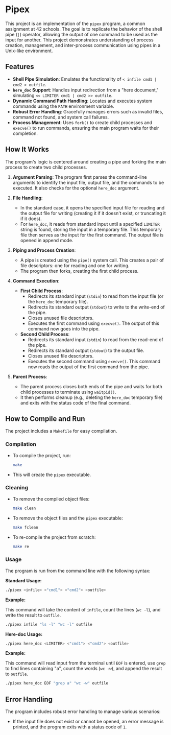 # Pipex

This project is an implementation of the `pipex` program, a common assignment at 42 schools. The goal is to replicate the behavior of the shell pipe (`|`) operator, allowing the output of one command to be used as the input for another. This project demonstrates understanding of process creation, management, and inter-process communication using pipes in a Unix-like environment.

## Features

- **Shell Pipe Simulation**: Emulates the functionality of `< infile cmd1 | cmd2 > outfile`.
- **`here_doc` Support**: Handles input redirection from a "here document," simulating `<< LIMITER cmd1 | cmd2 >> outfile`.
- **Dynamic Command Path Handling**: Locates and executes system commands using the `PATH` environment variable.
- **Robust Error Handling**: Gracefully manages errors such as invalid files, command not found, and system call failures.
- **Process Management**: Uses `fork()` to create child processes and `execve()` to run commands, ensuring the main program waits for their completion.

## How It Works

The program's logic is centered around creating a pipe and forking the main process to create two child processes.

1.  **Argument Parsing**: The program first parses the command-line arguments to identify the input file, output file, and the commands to be executed. It also checks for the optional `here_doc` argument.

2.  **File Handling**:
    - In the standard case, it opens the specified input file for reading and the output file for writing (creating it if it doesn't exist, or truncating it if it does).
    - For `here_doc`, it reads from standard input until a specified `LIMITER` string is found, storing the input in a temporary file. This temporary file then serves as the input for the first command. The output file is opened in append mode.

3.  **Piping and Process Creation**:
    - A pipe is created using the `pipe()` system call. This creates a pair of file descriptors: one for reading and one for writing.
    - The program then forks, creating the first child process.

4.  **Command Execution**:
    - **First Child Process**:
        - Redirects its standard input (`stdin`) to read from the input file (or the `here_doc` temporary file).
        - Redirects its standard output (`stdout`) to write to the write-end of the pipe.
        - Closes unused file descriptors.
        - Executes the first command using `execve()`. The output of this command now goes into the pipe.
    - **Second Child Process**:
        - Redirects its standard input (`stdin`) to read from the read-end of the pipe.
        - Redirects its standard output (`stdout`) to the output file.
        - Closes unused file descriptors.
        - Executes the second command using `execve()`. This command now reads the output of the first command from the pipe.

5.  **Parent Process**:
    - The parent process closes both ends of the pipe and waits for both child processes to terminate using `waitpid()`.
    - It then performs cleanup (e.g., deleting the `here_doc` temporary file) and exits with the status code of the final command.

## How to Compile and Run

The project includes a `Makefile` for easy compilation.

### Compilation

-   To compile the project, run:
    ```bash
    make
    ```
-   This will create the `pipex` executable.

### Cleaning

-   To remove the compiled object files:
    ```bash
    make clean
    ```
-   To remove the object files and the `pipex` executable:
    ```bash
    make fclean
    ```
-   To re-compile the project from scratch:
    ```bash
    make re
    ```

### Usage

The program is run from the command line with the following syntax:

**Standard Usage:**

```bash
./pipex <infile> <"cmd1"> <"cmd2"> <outfile>
```

**Example:**

This command will take the content of `infile`, count the lines (`wc -l`), and write the result to `outfile`.

```bash
./pipex infile "ls -l" "wc -l" outfile
```

**Here-doc Usage:**

```bash
./pipex here_doc <LIMITER> <"cmd1"> <"cmd2"> <outfile>
```

**Example:**

This command will read input from the terminal until `EOF` is entered, use `grep` to find lines containing "a", count the words (`wc -w`), and append the result to `outfile`.

```bash
./pipex here_doc EOF "grep a" "wc -w" outfile
```
## Error Handling
The program includes robust error handling to manage various scenarios:
- If the input file does not exist or cannot be opened, an error message is printed,    and the program exits with a status code of `1`.  
